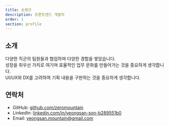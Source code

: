 ```yaml
---
title: 손영산
description: 프론트엔드 개발자
order: 1
section: profile
---
```


## 소개

다양한 직군의 팀원들과 협업하며 다양한 경험을 쌓았습니다.  
성장을 취우선 가치로 여기며 효율적인 업무 문화를 만들어가는 것을 중요하게 생각합니다.  
UI/UX와 DX를 고려하여 기획 내용을 구현하는 것을 중요하게 생각합니다.

## 연락처

- GitHub: [github.com/zeromountain](https://github.com/zeromountain)
- LinkedIn: [linkedin.com/in/yeongsan-son-b289551b0](https://www.linkedin.com/in/yeongsan-son-b289551b0/)
- Email: yeongsan.mountain@gmail.com
